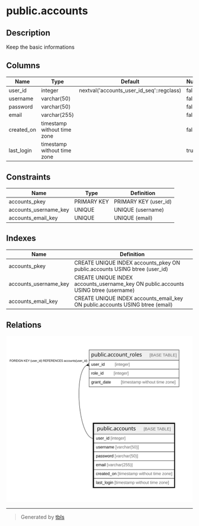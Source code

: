 # public.accounts

## Description

Keep the basic informations

## Columns

| Name | Type | Default | Nullable | Children | Parents | Comment |
| ---- | ---- | ------- | -------- | -------- | ------- | ------- |
| user_id | integer | nextval('accounts_user_id_seq'::regclass) | false | [public.account_roles](public.account_roles.md) |  |  |
| username | varchar(50) |  | false |  |  |  |
| password | varchar(50) |  | false |  |  |  |
| email | varchar(255) |  | false |  |  |  |
| created_on | timestamp without time zone |  | false |  |  |  |
| last_login | timestamp without time zone |  | true |  |  |  |

## Constraints

| Name | Type | Definition |
| ---- | ---- | ---------- |
| accounts_pkey | PRIMARY KEY | PRIMARY KEY (user_id) |
| accounts_username_key | UNIQUE | UNIQUE (username) |
| accounts_email_key | UNIQUE | UNIQUE (email) |

## Indexes

| Name | Definition |
| ---- | ---------- |
| accounts_pkey | CREATE UNIQUE INDEX accounts_pkey ON public.accounts USING btree (user_id) |
| accounts_username_key | CREATE UNIQUE INDEX accounts_username_key ON public.accounts USING btree (username) |
| accounts_email_key | CREATE UNIQUE INDEX accounts_email_key ON public.accounts USING btree (email) |

## Relations

![er](public.accounts.svg)

---

> Generated by [tbls](https://github.com/k1LoW/tbls)
